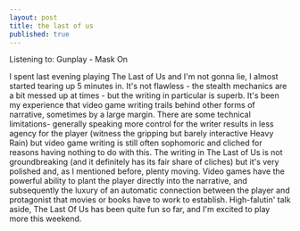 ```yaml
---
layout: post
title: the last of us
published: true
---
```


Listening to: Gunplay - Mask On

I spent last evening playing The Last of Us and I'm not gonna lie, I almost started tearing up 5 minutes in. It's not flawless - the stealth mechanics are a bit messed up at times - but the writing in particular is superb. It's been my experience that video game writing trails behind other forms of narrative, sometimes by a large margin. There are some technical limitations- generally speaking more control for the writer results in less agency for the player (witness the gripping but barely interactive Heavy Rain) but video game writing is still often sophomoric and cliched for reasons having nothing to do with this. The writing in The Last of Us is not groundbreaking (and it definitely has its fair share of cliches) but it's very polished and, as I mentioned before, plenty moving. Video games have the powerful ability to plant the player directly into the narrative, and subsequently the luxury of an automatic connection between the player and protagonist that movies or books have to work to establish. High-falutin' talk aside, The Last Of Us has been quite fun so far, and I'm excited to play more this weekend.

